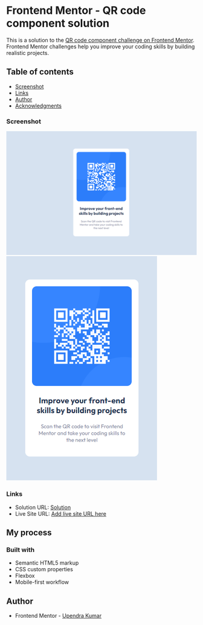 # Frontend Mentor - QR code component solution

This is a solution to the [QR code component challenge on Frontend Mentor](https://www.frontendmentor.io/challenges/qr-code-component-iux_sIO_H). Frontend Mentor challenges help you improve your coding skills by building realistic projects.

## Table of contents

- [Screenshot](#screenshot)
- [Links](#links)
- [Author](#author)
- [Acknowledgments](#acknowledgments)

### Screenshot

![](./images/screenshot-1.png)
![](./images/screenshot-2.png)

### Links

- Solution URL: [Solution](https://github.com/Kr-Upendra/QR-Scanner-frontendMentor)
- Live Site URL: [Add live site URL here](https://your-live-site-url.com)

## My process

### Built with

- Semantic HTML5 markup
- CSS custom properties
- Flexbox
- Mobile-first workflow

## Author

- Frontend Mentor - [Upendra Kumar](https://www.frontendmentor.io/profile/Kr-Upendra)
